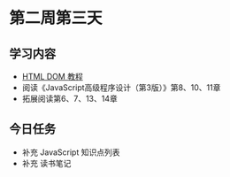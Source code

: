 # 第二周第三天
## 学习内容
* [HTML DOM 教程](http://www.runoob.com/htmldom/htmldom-tutorial.html)
* 阅读《JavaScript高级程序设计（第3版）》第8、10、11章
* 拓展阅读第6、7、13、14章

## 今日任务
* 补充 JavaScript 知识点列表
* 补充 读书笔记